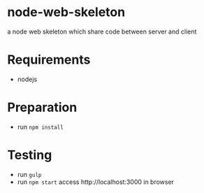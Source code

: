 node-web-skeleton
=================

a node web skeleton which share code between server and client

# Requirements
- nodejs

# Preparation
- run `npm install`

# Testing
- run `gulp`
- run `npm start`
access http://localhost:3000 in browser
